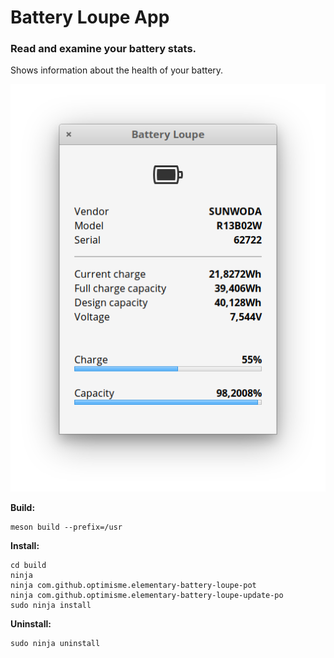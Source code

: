 # Battery Loupe App

### Read and examine your battery stats.

Shows information about the health of your battery.

![screenshot](Screenshot.png)

**Build:** 

    meson build --prefix=/usr

**Install:**

    cd build
    ninja
    ninja com.github.optimisme.elementary-battery-loupe-pot
    ninja com.github.optimisme.elementary-battery-loupe-update-po
    sudo ninja install

**Uninstall:**

    sudo ninja uninstall
